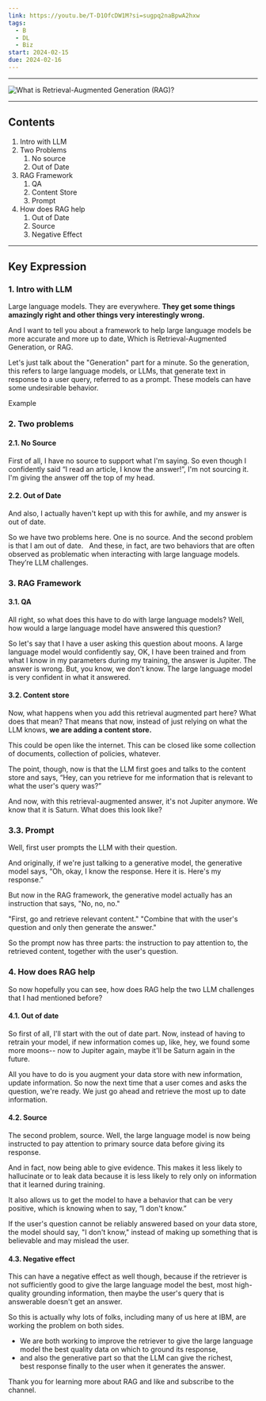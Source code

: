 ```yaml
---
link: https://youtu.be/T-D1OfcDW1M?si=sugpq2naBpwA2hxw
tags:
  - B
  - DL
  - Biz
start: 2024-02-15
due: 2024-02-16
---
```


---

![What is Retrieval-Augmented Generation (RAG)?](https://youtu.be/T-D1OfcDW1M?si=sugpq2naBpwA2hxw)

---
## Contents

1. Intro with LLM
2. Two Problems
	1. No source
	2. Out of Date
3. RAG Framework
	1. QA
	2.  Content Store
	3. Prompt
4. How does RAG help
	1. Out of Date
	2. Source
	3. Negative Effect

---
## Key Expression

### 1. Intro with LLM

Large language models. They are everywhere.
**They get some things amazingly right and other things very interestingly wrong.**

And I want to tell you about a framework to help large language models
be more accurate and more up to date, Which is Retrieval-Augmented Generation, or RAG.

Let's just talk about the "Generation" part for a minute.
So the generation, this refers to large language models, or LLMs,
that generate text in response to a user query, referred to as a prompt.
These models can have some undesirable behavior.

Example

### 2. Two problems

#### 2.1. No Source
First of all, I have no source to support what I'm saying.
So even though I confidently said “I read an article, I know the answer!”, I'm not sourcing it.
I'm giving the answer off the top of my head.

#### 2.2. Out of Date
And also, I actually haven't kept up with this for awhile, and my answer is out of date.

So we have two problems here. One is no source. And the second problem is that I am out of date.  
And these, in fact, are two behaviors that are often observed as problematic
when interacting with large language models. They’re LLM challenges.


### 3. RAG Framework

#### 3.1. QA

All right, so what does this have to do with large language models?
Well, how would a large language model have answered this question?

So let's say that I have a user asking this question about moons.
A large language model would confidently say,
OK, I have been trained and from what I know in my parameters during my training, the answer is Jupiter.
The answer is wrong. But, you know, we don't know.
The large language model is very confident in what it answered.

#### 3.2. Content store

Now, what happens when you add this retrieval augmented part here?
What does that mean? That means that now, instead of just relying on what the LLM knows,
**we are adding a content store.**

This could be open like the internet.
This can be closed like some collection of documents, collection of policies, whatever.

The point, though, now is that the LLM first goes and talks
to the content store and says, “Hey, can you retrieve for me
information that is relevant to what the user's query was?”

And now, with this retrieval-augmented answer, it's not Jupiter anymore.
We know that it is Saturn. What does this look like?

### 3.3. Prompt

Well, first user prompts the LLM with their question.

And originally, if we're just talking to a generative model,
the generative model says, “Oh, okay, I know the response. Here it is. Here's my response.”  

But now in the RAG framework,
the generative model actually has an instruction that says, "No, no, no."

"First, go and retrieve relevant content."
"Combine that with the user's question and only then generate the answer."

So the prompt now has three parts:
the instruction to pay attention to, the retrieved content, together with the user's question.


### 4. How does RAG help

So now hopefully you can see, how does RAG help the two LLM challenges that I had mentioned before?

#### 4.1. Out of date
So first of all, I'll start with the out of date part.
Now, instead of having to retrain your model, if new information comes up, like,
hey, we found some more moons-- now to Jupiter again, maybe it'll be Saturn again in the future.

All you have to do is you augment your data store with new information, update information.
So now the next time that a user comes and asks the question, we're ready.
We just go ahead and retrieve the most up to date information.

#### 4.2. Source
The second problem, source.
Well, the large language model is now being instructed to pay attention
to primary source data before giving its response.

And in fact, now being able to give evidence.
This makes it less likely to hallucinate or to leak data
because it is less likely to rely only on information that it learned during training.

It also allows us to get the model to have a behavior that can be very positive,
which is knowing when to say, “I don't know.”

If the user's question cannot be reliably answered based on your data store,
the model should say, "I don't know," instead of making up something that is believable and may mislead the user.

#### 4.3. Negative effect
This can have a negative effect as well though, because if the retriever is not sufficiently good
to give the large language model the best, most high-quality grounding information,
then maybe the user's query that is answerable doesn't get an answer.

So this is actually why lots of folks, including many of us here at IBM,
are working the problem on both sides.
- We are both working to improve the retriever to give the large language model the best quality data on which to ground its response,
- and also the generative part so that the LLM can give the richest, best response finally to the user when it generates the answer.

Thank you for learning more about RAG and like and subscribe to the channel.

